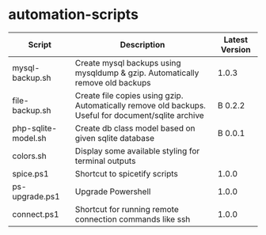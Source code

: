 # automation-scripts

| Script              | Description                                                                                         | Latest Version |
| ------------------- | --------------------------------------------------------------------------------------------------- | -------------- |
| mysql-backup.sh     | Create mysql backups using mysqldump & gzip. Automatically remove old backups                       | 1.0.3          |
| file-backup.sh      | Create file copies using gzip. Automatically remove old backups. Useful for document/sqlite archive | B 0.2.2        |
| php-sqlite-model.sh | Create db class model based on given sqlite database                                                | B 0.0.1        |
| colors.sh           | Display some available styling for terminal outputs                                                 |                |
| spice.ps1           | Shortcut to spicetify scripts                                                                       | 1.0.0          |
| ps-upgrade.ps1      | Upgrade Powershell                                                                                  | 1.0.0          |
| connect.ps1         | Shortcut for running remote connection commands like ssh                                            | 1.0.0          |
